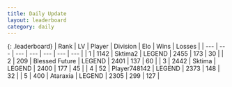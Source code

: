 ```yaml
---
title: Daily Update
layout: leaderboard
category: daily
---
```


{: .leaderboard}
| Rank | LV | Player | Division | Elo | Wins | Losses |
| --- | --- | --- | --- | --- | --- | --- |
| <span data-change="0">1</span> | 1142 | <span title="ID: 402846">Sktima2</span> | LEGEND | <span data-change="21">2455</span> | <span data-change="26">173</span> | <span data-change="4">30</span> |
| <span data-change="1">2</span> | 209 | <span title="ID: 725085">Blessed Future</span> | LEGEND | <span data-change="40">2401</span> | <span data-change="8">137</span> | <span data-change="0">60</span> |
| <span data-change="-1">3</span> | 2442 | <span title="ID: 353063">Sktima</span> | LEGEND | <span data-change="0">2400</span> | <span data-change="0">177</span> | <span data-change="0">45</span> |
| <span data-change="0">4</span> | 52 | <span title="ID: 748142">Player748142</span> | LEGEND | <span data-change="71">2373</span> | <span data-change="19">148</span> | <span data-change="0">32</span> |
| <span data-change="2">5</span> | 400 | <span title="ID: 745153">Ataraxia</span> | LEGEND | <span data-change="44">2305</span> | <span data-change="8">299</span> | <span data-change="1">127</span> |